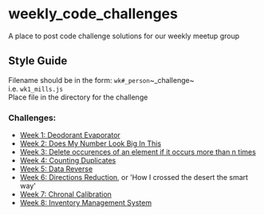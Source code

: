 # weekly_code_challenges
A place to post code challenge solutions for our weekly meetup group

## Style Guide  
Filename should be in the form: `wk#_person`~_challenge~   
i.e. `wk1_mills.js`  
Place file in the directory for the challenge

### Challenges:

- [Week 1: Deodorant Evaporator](https://www.codewars.com/kata/5506b230a11c0aeab3000c1f)
- [Week 2: Does My Number Look Big In This](https://www.codewars.com/kata/does-my-number-look-big-in-this/train/ruby)
- [Week 3: Delete occurences of an element if it occurs more than n times](https://www.codewars.com/kata/delete-occurrences-of-an-element-if-it-occurs-more-than-n-times/train/javascript)
- [Week 4: Counting Duplicates](https://www.codewars.com/kata/54bf1c2cd5b56cc47f0007a1)
- [Week 5: Data Reverse](https://www.codewars.com/kata/data-reverse/javascript)
- [Week 6: Directions Reduction](https://www.codewars.com/kata/550f22f4d758534c1100025a), or 'How I crossed the desert the smart way'
- [Week 7: Chronal Calibration](https://adventofcode.com/2018/day/1)
- [Week 8: Inventory Management System](https://adventofcode.com/2018/day/2)
